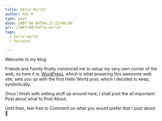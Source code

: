 ```yaml
---
title: Hello World!
author: Adi R
type: post
date: 2007-08-06T04:12:22+00:00
url: /2007/08/hello-world/
tags:
  - hello world
  - Personal

---
```

Welcome to my blog.

Friends and Family finally convinced me to setup my very own corner of the web, so here it is. <a href="http://wordpress.org" target="_blank">WordPress</a>, which is what powering this awesome web site, sets you up with the first Hello World post, which I decided to keep, symbolically.

Once I finish with setting stuff up around here, I shall post the all important: Post about what to Post About.

Until then, feel free to Comment on what you would prefer that I post about 🙂